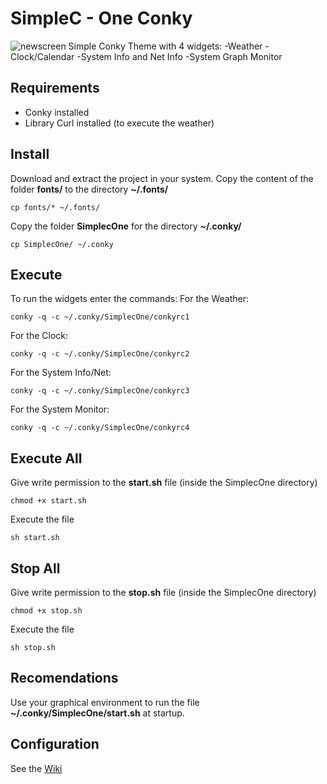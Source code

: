 # SimpleC - One Conky
![newscreen](https://user-images.githubusercontent.com/9018264/51747311-41090380-2090-11e9-95f2-10079281c6a5.png)
Simple Conky Theme with 4 widgets: 
-Weather
-Clock/Calendar 
-System Info and Net Info
-System Graph Monitor
## Requirements
- Conky installed
- Library Curl installed (to execute the weather)
## Install
Download and extract the project in your system.
Copy the content of the folder **fonts/** to the directory **~/.fonts/**
```shell
cp fonts/* ~/.fonts/
```
Copy the folder **SimplecOne** for the directory **~/.conky/**
```shell
cp SimplecOne/ ~/.conky
```
## Execute
To run the widgets enter the commands:
For the Weather:
```shell
conky -q -c ~/.conky/SimplecOne/conkyrc1
```
For the Clock:
```shell
conky -q -c ~/.conky/SimplecOne/conkyrc2
```
For the System Info/Net:
```shell
conky -q -c ~/.conky/SimplecOne/conkyrc3
```
For the System Monitor:
```shell
conky -q -c ~/.conky/SimplecOne/conkyrc4
```
## Execute All
Give write permission to the **start.sh** file (inside the SimplecOne directory)
```shell
chmod +x start.sh
```
Execute the file
```shell
sh start.sh
```
## Stop All
Give write permission to the **stop.sh** file (inside the SimplecOne directory)
```shell
chmod +x stop.sh
```
Execute the file
```shell
sh stop.sh
```
## Recomendations
Use your graphical environment to run the file **~/.conky/SimplecOne/start.sh** at startup.

## Configuration
See the [Wiki](https://github.com/luizfnunes/SimpleC-one-Conky/wiki)
